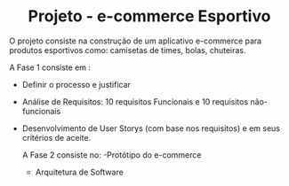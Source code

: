 <h1 align="center">Projeto - e-commerce Esportivo</h1>

O projeto consiste na construção de um aplicativo e-commerce para  produtos esportivos como: camisetas de times, bolas, chuteiras.

A Fase 1 consiste em :
- Definir o processo e justificar
- Análise de Requisitos: 10 requisitos Funcionais e 10 requisitos não-funcionais
- Desenvolvimento de User Storys (com base nos requisitos) e em seus critérios de aceite.

  A Fase 2 consiste no:
  -Protótipo do e-commerce
  - Arquitetura de Software
    



